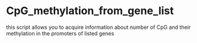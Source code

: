 # CpG_methylation_from_gene_list
this script allows you to acquire information about number of CpG and their methylation in the promoters of listed genes
